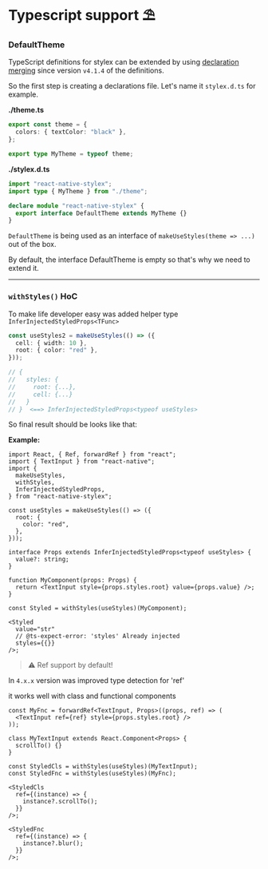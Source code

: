 # Typescript support ⛱️

### DefaultTheme

TypeScript definitions for stylex can be extended by using [declaration merging](https://www.typescriptlang.org/docs/handbook/declaration-merging.html#module-augmentation) since version `v4.1.4` of the definitions.

So the first step is creating a declarations file. Let's name it `stylex.d.ts` for example.

**./theme.ts**

```ts
export const theme = {
  colors: { textColor: "black" },
};

export type MyTheme = typeof theme;
```

**./stylex.d.ts**

```ts
import "react-native-stylex";
import type { MyTheme } from "./theme";

declare module "react-native-stylex" {
  export interface DefaultTheme extends MyTheme {}
}
```

`DefaultTheme` is being used as an interface of `makeUseStyles(theme => ...)` out of the box.

By default, the interface DefaultTheme is empty so that's why we need to extend it.

---

### `withStyles()` HoC

To make life developer easy was added helper type `InferInjectedStyledProps<TFunc>`

```ts
const useStyles2 = makeUseStyles(() => ({
  cell: { width: 10 },
  root: { color: "red" },
}));

// {
//   styles: {
//     root: {...},
//     cell: {...}
//   }
// }  <==> InferInjectedStyledProps<typeof useStyles>
```

So final result should be looks like that:

**Example:**

```tsx
import React, { Ref, forwardRef } from "react";
import { TextInput } from "react-native";
import {
  makeUseStyles,
  withStyles,
  InferInjectedStyledProps,
} from "react-native-stylex";

const useStyles = makeUseStyles(() => ({
  root: {
    color: "red",
  },
}));

interface Props extends InferInjectedStyledProps<typeof useStyles> {
  value?: string;
}

function MyComponent(props: Props) {
  return <TextInput style={props.styles.root} value={props.value} />;
}

const Styled = withStyles(useStyles)(MyComponent);

<Styled
  value="str"
  // @ts-expect-error: 'styles' Already injected
  styles={{}}
/>;
```

> ⚠️ Ref support by default!

In `4.x.x` version was improved type detection for 'ref'

it works well with class and functional components

```tsx
const MyFnc = forwardRef<TextInput, Props>((props, ref) => (
  <TextInput ref={ref} style={props.styles.root} />
));

class MyTextInput extends React.Component<Props> {
  scrollTo() {}
}

const StyledCls = withStyles(useStyles)(MyTextInput);
const StyledFnc = withStyles(useStyles)(MyFnc);

<StyledCls
  ref={(instance) => {
    instance?.scrollTo();
  }}
/>;

<StyledFnc
  ref={(instance) => {
    instance?.blur();
  }}
/>;
```
